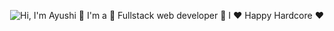  <p align="center">
  <img src="https://github.com/matyo91/matyo91/raw/main/assets/github.gif" alt="Hi, I'm Ayushi 👋 I'm a 🚀 Fullstack web developer 🚀 I ❤️ Happy Hardcore ❤️">
</p>



